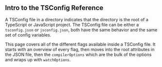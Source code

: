 ## Intro to the TSConfig Reference

A TSConfig file in a directory indicates that the directory is the root of a TypeScript or JavaScript project.
The TSConfig file can be either a `tsconfig.json` or `jsconfig.json`, both have the same behavior and the same set of config variables.

This page covers all of the different flags available inside a TSConfig file. It starts with an overview of every flag, then moves into the root attributes in the JSON file, then the `compilerOptions` which are the bulk of the options and wraps up with `watchOptions`.

